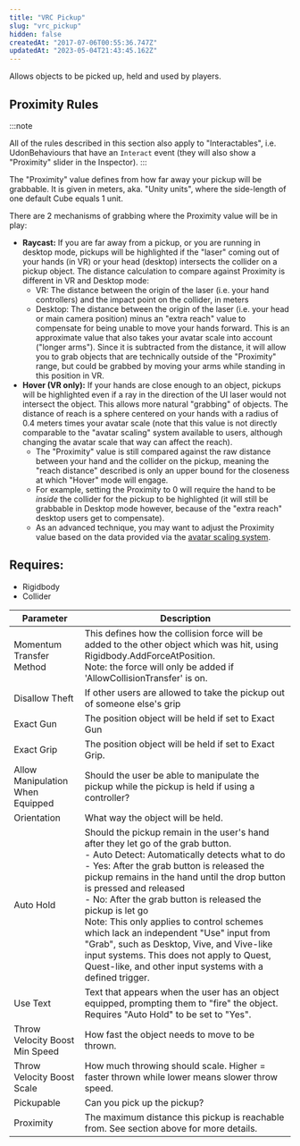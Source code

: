 ```yaml
---
title: "VRC Pickup"
slug: "vrc_pickup"
hidden: false
createdAt: "2017-07-06T00:55:36.747Z"
updatedAt: "2023-05-04T21:43:45.162Z"
---
```

Allows objects to be picked up, held and used by players.

## Proximity Rules

:::note

All of the rules described in this section also apply to "Interactables", i.e. UdonBehaviours that have an `Interact` event (they will also show a "Proximity" slider in the Inspector).
:::

The "Proximity" value defines from how far away your pickup will be grabbable. It is given in meters, aka. "Unity units", where the side-length of one default Cube equals 1 unit.

There are 2 mechanisms of grabbing where the Proximity value will be in play:

- **Raycast:** If you are far away from a pickup, or you are running in desktop mode, pickups will be highlighted if the "laser" coming out of your hands (in VR) or your head (desktop) intersects the collider on a pickup object. The distance calculation to compare against Proximity is different in VR and Desktop mode:
    - VR: The distance between the origin of the laser (i.e. your hand controllers) and the impact point on the collider, in meters
    - Desktop: The distance between the origin of the laser (i.e. your head or main camera position) minus an "extra reach" value to compensate for being unable to move your hands forward. This is an approximate value that also takes your avatar scale into account ("longer arms"). Since it is subtracted from the distance, it will allow you to grab objects that are technically outside of the "Proximity" range, but could be grabbed by moving your arms while standing in this position in VR.
- **Hover (VR only):** If your hands are close enough to an object, pickups will be highlighted even if a ray in the direction of the UI laser would not intersect the object. This allows more natural "grabbing" of objects. The distance of reach is a sphere centered on your hands with a radius of 0.4 meters times your avatar scale (note that this value is not directly comparable to the "avatar scaling" system available to users, although changing the avatar scale that way can affect the reach). 
    - The "Proximity" value is still compared against the raw distance between your hand and the collider on the pickup, meaning the "reach distance" described is only an upper bound for the closeness at which "Hover" mode will engage.
    - For example, setting the Proximity to 0 will require the hand to be _inside_ the collider for the pickup to be highlighted (it will still be grabbable in Desktop mode however, because of the "extra reach" desktop users get to compensate).
    - As an advanced technique, you may want to adjust the Proximity value based on the data provided via the [avatar scaling system](/worlds/udon/players/player-avatar-scaling).

## Requires:

- Rigidbody
- Collider

| Parameter | Description |
| - | - |
| Momentum Transfer Method         | This defines how the collision force will be added to the other object which was hit, using Rigidbody.AddForceAtPosition.<br />Note: the force will only be added if 'AllowCollisionTransfer' is on. |
| Disallow Theft                   | If other users are allowed to take the pickup out of someone else's grip |
| Exact Gun                        | The position object will be held if set to Exact Gun |
| Exact Grip                       | The position object will be held if set to Exact Grip. |
| Allow Manipulation When Equipped | Should the user be able to manipulate the pickup while the pickup is held if using a controller? |
| Orientation                      | What way the object will be held. |
| Auto Hold                        | Should the pickup remain in the user's hand after they let go of the grab button.<br />- Auto Detect: Automatically detects what to do<br />- Yes: After the grab button is released the pickup remains in the hand until the drop button is pressed and released<br />- No: After the grab button is released the pickup is let go<br />Note: This only applies to control schemes which lack an independent "Use" input from "Grab", such as Desktop, Vive, and Vive-like input systems. This does not apply to Quest, Quest-like, and other input systems with a defined trigger. |
| Use Text                         | Text that appears when the user has an object equipped, prompting them to "fire" the object.<br />Requires "Auto Hold" to be set to "Yes". |
| Throw Velocity Boost Min Speed   | How fast the object needs to move to be thrown. |
| Throw Velocity Boost Scale       | How much throwing should scale. Higher = faster thrown while lower means slower throw speed. |
| Pickupable                       | Can you pick up the pickup? |
| Proximity                        | The maximum distance this pickup is reachable from. See section above for more details. |